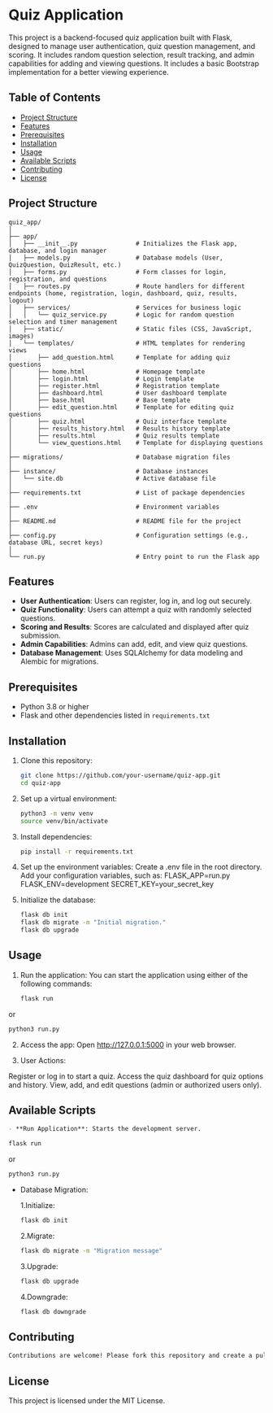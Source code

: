 # Quiz Application

This project is a backend-focused quiz application built with Flask, designed to manage user authentication, quiz question management, and scoring. It includes random question selection, result tracking, and admin capabilities for adding and viewing questions. It includes a basic Bootstrap implementation for a better viewing experience.

## Table of Contents
- [Project Structure](#project-structure)
- [Features](#features)
- [Prerequisites](#prerequisites)
- [Installation](#installation)
- [Usage](#usage)
- [Available Scripts](#available-scripts)
- [Contributing](#contributing)
- [License](#license)

## Project Structure

```plaintext
quiz_app/
│
├── app/
│   ├── __init__.py                # Initializes the Flask app, database, and login manager
│   ├── models.py                  # Database models (User, QuizQuestion, QuizResult, etc.)
│   ├── forms.py                   # Form classes for login, registration, and questions
│   ├── routes.py                  # Route handlers for different endpoints (home, registration, login, dashboard, quiz, results, logout)
│   ├── services/                  # Services for business logic
│   │   └── quiz_service.py        # Logic for random question selection and timer management
│   ├── static/                    # Static files (CSS, JavaScript, images)
│   └── templates/                 # HTML templates for rendering views
│       ├── add_question.html      # Template for adding quiz questions
│       ├── home.html              # Homepage template
│       ├── login.html             # Login template
│       ├── register.html          # Registration template
│       ├── dashboard.html         # User dashboard template
│       ├── base.html              # Base template
│       ├── edit_question.html     # Template for editing quiz questions
│       ├── quiz.html              # Quiz interface template
│       ├── results_history.html   # Results history template
│       ├── results.html           # Quiz results template
│       └── view_questions.html    # Template for displaying questions
│
├── migrations/                    # Database migration files
│
├── instance/                      # Database instances
│   └── site.db                    # Active database file
│
├── requirements.txt               # List of package dependencies
│
├── .env                           # Environment variables
│
├── README.md                      # README file for the project
│
├── config.py                      # Configuration settings (e.g., database URL, secret keys)
│
└── run.py                         # Entry point to run the Flask app
```

## Features

- **User Authentication**: Users can register, log in, and log out securely.
- **Quiz Functionality**: Users can attempt a quiz with randomly selected questions.
- **Scoring and Results**: Scores are calculated and displayed after quiz submission.
- **Admin Capabilities**: Admins can add, edit, and view quiz questions.
- **Database Management**: Uses SQLAlchemy for data modeling and Alembic for migrations.

## Prerequisites

- Python 3.8 or higher
- Flask and other dependencies listed in `requirements.txt`

## Installation

1. Clone this repository:
   ```bash
   git clone https://github.com/your-username/quiz-app.git
   cd quiz-app
   ```
2. Set up a virtual environment:
   ```bash
   python3 -m venv venv
   source venv/bin/activate
   ```

3. Install dependencies:
   ```bash
   pip install -r requirements.txt
   ```

4. Set up the environment variables:
   Create a .env file in the root directory.
   Add your configuration variables, such as:
   FLASK_APP=run.py
   FLASK_ENV=development
   SECRET_KEY=your_secret_key

5. Initialize the database:
   ```bash
   flask db init
   flask db migrate -m "Initial migration."
   flask db upgrade
   ```

## Usage

1. Run the application: You can start the application using either of the following commands:

   ```bash
   flask run
   ```

or

   ```bash
   python3 run.py
   ```

2. Access the app: Open http://127.0.0.1:5000 in your web browser.

3. User Actions:

Register or log in to start a quiz.
Access the quiz dashboard for quiz options and history.
View, add, and edit questions (admin or authorized users only).

## Available Scripts

```markdown
- **Run Application**: Starts the development server.
```
```bash
flask run
```

or

```bash
python3 run.py
```

- Database Migration:

  1.Initialize:
    ```bash
    flask db init
    ```
  2.Migrate:
    ```bash
    flask db migrate -m "Migration message"
    ```
  3.Upgrade:
    ```bash
    flask db upgrade
    ```
  4.Downgrade:
    ```bash
    flask db downgrade
    ```


## Contributing

```markdown
Contributions are welcome! Please fork this repository and create a pull request with your changes.
```

## License

This project is licensed under the MIT License.
